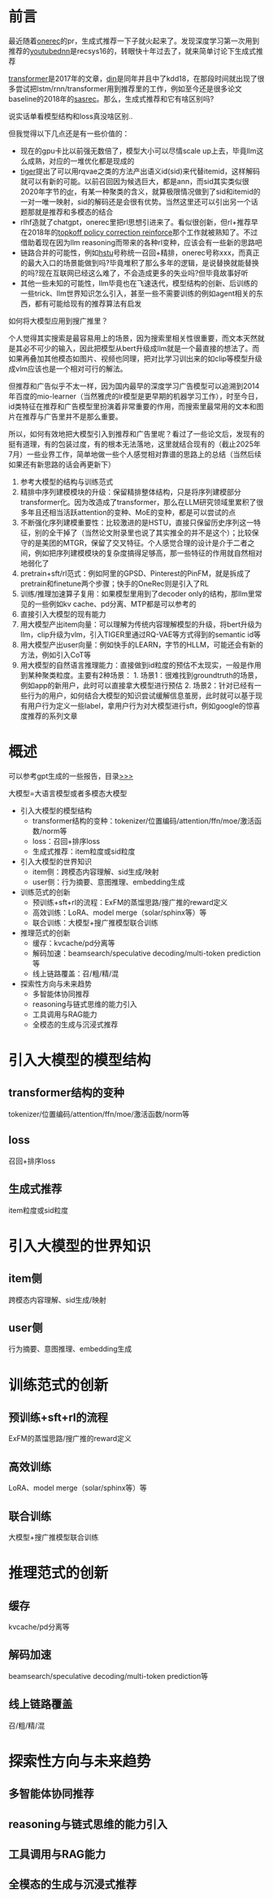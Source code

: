# 前言

最近随着[onerec](https://arxiv.org/abs/2506.13695)的pr，生成式推荐一下子就火起来了。发现深度学习第一次用到推荐的[youtubednn](https://static.googleusercontent.com/media/research.google.com/zh-CN//pubs/archive/45530.pdf)是recsys16的，转眼快十年过去了，就来简单讨论下生成式推荐

[transformer](https://arxiv.org/abs/1706.03762)是2017年的文章，[din](https://arxiv.org/abs/1706.06978)是同年并且中了kdd18，在那段时间就出现了很多尝试把lstm/rnn/transformer用到推荐里的工作，例如至今还是很多论文baseline的2018年的[sasrec](https://arxiv.org/abs/1808.09781)。那么，生成式推荐和它有啥区别吗?

说实话单看模型结构和loss真没啥区别..

但我觉得以下几点还是有一些价值的：

+ 现在的gpu卡比以前强无数倍了，模型大小可以尽情scale up上去，毕竟llm这么成熟，对应的一堆优化都是现成的
+ [tiger](https://arxiv.org/abs/2305.05065)提出了可以用rqvae之类的方法产出语义id(sid)来代替itemid，这样解码就可以有新的可能。以前召回因为候选巨大，都是ann，而sid其实类似很2020年字节的[dr](https://arxiv.org/abs/2007.07203)，有某一种聚类的含义，就算极限情况做到了sid和itemid的一对一唯一映射，sid的解码还是会很有优势。当然这里还可以引出另一个话题那就是推荐和多模态的结合
+ rlhf造就了chatgpt，onerec里把rl思想引进来了。看似很创新，但rl+推荐早在2018年的[topkoff policy correction reinforce](https://arxiv.org/abs/1812.02353)那个工作就被熟知了。不过借助着现在因为llm reasoning而带来的各种rl变种，应该会有一些新的思路吧
+ 链路合并的可能性，例如[hstu](https://arxiv.org/abs/2402.17152)号称统一召回+精排，onerec号称xxx，而真正的最大入口的场景能做到吗?毕竟堆积了那么多年的逻辑，是说替换就能替换的吗?现在互联网已经这么难了，不会造成更多的失业吗?但毕竟故事好听
+ 其他一些未知的可能性，llm毕竟也在飞速迭代，模型结构的创新、后训练的一些trick、llm世界知识怎么引入，甚至一些不需要训练的例如agent相关的东西，都有可能给现有的推荐算法有启发


如何将大模型应用到搜广推里？

个人觉得其实搜索是最容易用上的场景，因为搜索里相关性很重要，而文本天然就是其必不可少的输入，因此把模型从bert升级成llm就是一个最直接的想法了。而如果再叠加其他模态如图片、视频也同理，把对比学习训出来的如clip等模型升级成vlm应该也是一个相对可行的解法。

但推荐和广告似乎不太一样，因为国内最早的深度学习广告模型可以追溯到2014年百度的mio-learner（当然雅虎的lr模型是更早期的机器学习工作），时至今日，id类特征在推荐和广告模型里扮演着非常重要的作用，而搜索里最常用的文本和图片在推荐与广告里并不是那么重要。

所以，如何有效地把大模型引入到推荐和广告里呢？看过了一些论文后，发现有的挺有道理，有的包装过度，有的根本无法落地，这里就结合现有的（截止2025年7月）一些业界工作，简单地做一些个人感觉相对靠谱的思路上的总结（当然后续如果还有新思路的话会再更新下）

1. 参考大模型的结构与训练范式
  1. 精排中序列建模模块的升级：保留精排整体结构，只是将序列建模部分transformer化。因为改造成了transformer，那么在LLM研究领域里累积了很多年且还相当活跃attention的变种、MoE的变种，都是可以尝试的点
  2. 不断强化序列建模重要性：比较激进的是HSTU，直接只保留历史序列这一特征，别的全干掉了（当然论文附录里也说了其实推全的并不是这个）；比较保守的是美团的MTGR，保留了交叉特征。个人感觉合理的设计是介于二者之间，例如把序列建模模块的复杂度搞得足够高，那一些特征的作用就自然相对地弱化了
  3. pretrain+sft/rl范式：例如阿里的GPSD、Pinterest的PinFM，就是拆成了pretrain和finetune两个步骤；快手的OneRec则是引入了RL
  4. 训练/推理加速算子复用：如果模型里用到了decoder only的结构，那llm里常见的一些例如kv cache、pd分离、MTP都是可以参考的
2. 直接引入大模型的现有能力
  1. 用大模型产出item向量：可以理解为传统内容理解模型的升级，将bert升级为llm，clip升级为vlm，引入TIGER里通过RQ-VAE等方式得到的semantic id等
  2. 用大模型产出user向量：例如快手的LEARN，字节的HLLM，可能还会有新的方法，例如引入CoT等
  3. 用大模型的自然语言推理能力：直接做到id粒度的预估不太现实，一般是作用到某种聚类粒度。主要有2种场景：
    1. 场景1：很难找到groundtruth的场景，例如app的新用户，此时可以直接拿大模型进行预估
    2. 场景2：针对已经有一些行为的用户，如何结合大模型的知识尝试缓解信息茧房，此时就可以基于现有用户行为定义一些label，拿用户行为对大模型进行sft，例如google的惊喜度推荐的系列文章


# 概述

可以参考gpt生成的一些报告，目录[>>>](https://github.com/daiwk/collections/tree/master/deep-research-assets)

大模型=大语言模型或者多模态大模型

+ 引入大模型的模型结构
    + transformer结构的变种：tokenizer/位置编码/attention/ffn/moe/激活函数/norm等
    + loss：召回+排序loss
    + 生成式推荐：item粒度或sid粒度
+ 引入大模型的世界知识
    + item侧：跨模态内容理解、sid生成/映射
    + user侧：行为摘要、意图推理、embedding生成
+ 训练范式的创新
    + 预训练+sft+rl的流程：ExFM的蒸馏思路/搜广推的reward定义
    + 高效训练：LoRA、model merge（solar/sphinx等）等
    + 联合训练：大模型+搜广推模型联合训练
+ 推理范式的创新
    + 缓存：kvcache/pd分离等
    + 解码加速：beamsearch/speculative decoding/multi-token prediction等
    + 线上链路覆盖：召/粗/精/混
+ 探索性方向与未来趋势
    + 多智能体协同推荐
    + reasoning与链式思维的能力引入
    + 工具调用与RAG能力
    + 全模态的生成与沉浸式推荐

# 引入大模型的模型结构

## transformer结构的变种

tokenizer/位置编码/attention/ffn/moe/激活函数/norm等

## loss

召回+排序loss

## 生成式推荐

item粒度或sid粒度

# 引入大模型的世界知识

## item侧

跨模态内容理解、sid生成/映射

## user侧

行为摘要、意图推理、embedding生成

# 训练范式的创新

## 预训练+sft+rl的流程

ExFM的蒸馏思路/搜广推的reward定义

## 高效训练

LoRA、model merge（solar/sphinx等）等

## 联合训练

大模型+搜广推模型联合训练

# 推理范式的创新

## 缓存

kvcache/pd分离等

## 解码加速

beamsearch/speculative decoding/multi-token prediction等

## 线上链路覆盖

召/粗/精/混

# 探索性方向与未来趋势

## 多智能体协同推荐

## reasoning与链式思维的能力引入

## 工具调用与RAG能力

## 全模态的生成与沉浸式推荐

